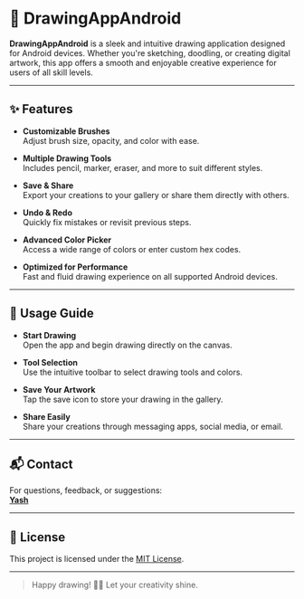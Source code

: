 # 🎨 DrawingAppAndroid

**DrawingAppAndroid** is a sleek and intuitive drawing application designed for Android devices. Whether you're sketching, doodling, or creating digital artwork, this app offers a smooth and enjoyable creative experience for users of all skill levels.

---

## ✨ Features

- **Customizable Brushes**  
  Adjust brush size, opacity, and color with ease.

- **Multiple Drawing Tools**  
  Includes pencil, marker, eraser, and more to suit different styles.

- **Save & Share**  
  Export your creations to your gallery or share them directly with others.

- **Undo & Redo**  
  Quickly fix mistakes or revisit previous steps.

- **Advanced Color Picker**  
  Access a wide range of colors or enter custom hex codes.

- **Optimized for Performance**  
  Fast and fluid drawing experience on all supported Android devices.

---

## 🚀 Usage Guide

- **Start Drawing**  
  Open the app and begin drawing directly on the canvas.

- **Tool Selection**  
  Use the intuitive toolbar to select drawing tools and colors.

- **Save Your Artwork**  
  Tap the save icon to store your drawing in the gallery.

- **Share Easily**  
  Share your creations through messaging apps, social media, or email.

---

## 📬 Contact

For questions, feedback, or suggestions:  
**[Yash](https://github.com/Yash-2907)**

---

## 📄 License

This project is licensed under the [MIT License](LICENSE).

---

> Happy drawing! 🎨✨ Let your creativity shine.
